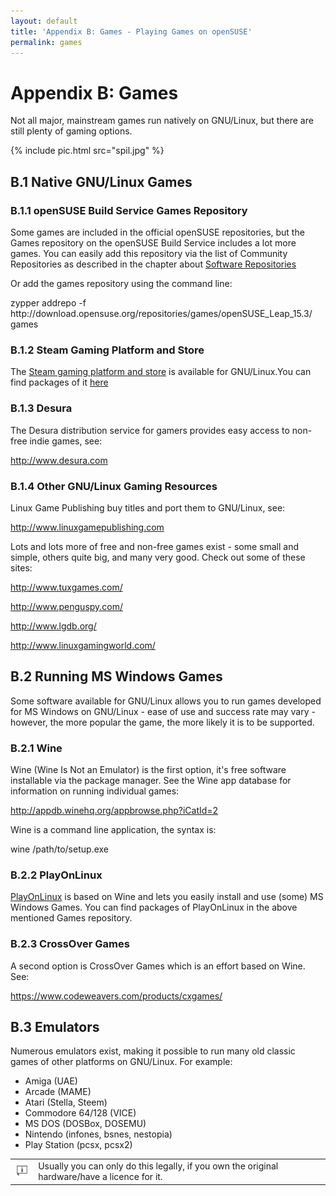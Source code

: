```yaml
---
layout: default
title: 'Appendix B: Games - Playing Games on openSUSE'
permalink: games
---
```


# Appendix B: Games

Not all major, mainstream games run natively on GNU/Linux, but there are still plenty of gaming options.

{% include pic.html src="spil.jpg" %}

## B.1 Native GNU/Linux Games

### B.1.1 openSUSE Build Service Games Repository

Some games are included in the official openSUSE repositories, but the Games repository on the openSUSE Build Service includes a lot more games. You can easily add this repository via the list of Community Repositories as described in the chapter about <a href="repositories.php">Software Repositories</a>

Or add the games repository using the command line:

<div class="clroot">zypper addrepo -f http://download.opensuse.org/repositories/games/openSUSE_Leap_15.3/ games</div>

### B.1.2 Steam Gaming Platform and Store

The <a href="http://store.steampowered.com/browse/linux/" target="_blank">Steam gaming platform and store</a> is available for GNU/Linux.You can find packages of it <a href="http://software.opensuse.org/package/steam" target="_blank">here</a>

### B.1.3 Desura

The Desura distribution service for gamers provides easy access to non-free indie games, see:

<http://www.desura.com>

### B.1.4 Other GNU/Linux Gaming Resources

Linux Game Publishing buy titles and port them to GNU/Linux, see:

<http://www.linuxgamepublishing.com>

Lots and lots more of free and non-free games exist - some small and simple, others quite big, and many very good. Check out some of these sites:

<http://www.tuxgames.com/>

<http://www.penguspy.com/>

<http://www.lgdb.org/>

<http://www.linuxgamingworld.com/>

## B.2 Running MS Windows Games

Some software available for GNU/Linux allows you to run games developed for MS Windows on GNU/Linux - ease of use and success rate may vary - however, the more popular the game, the more likely it is to be supported.

### B.2.1 Wine

Wine (Wine Is Not an Emulator) is the first option, it's free software installable via the package manager. See the Wine app database for information on running individual games:

<http://appdb.winehq.org/appbrowse.php?iCatId=2>

Wine is a command line application, the syntax is:

<div class="cl">wine /path/to/setup.exe</div>

### B.2.2 PlayOnLinux

<a href="http://www.playonlinux.com/" target="_blank">PlayOnLinux</a> is based on Wine and lets you easily install and use (some) MS Windows Games. You can find packages of PlayOnLinux in the above mentioned Games repository.

### B.2.3 CrossOver Games

A second option is CrossOver Games which is an effort based on Wine. See:

<https://www.codeweavers.com/products/cxgames/>

## B.3 Emulators

Numerous emulators exist, making it possible to run many old classic games of other platforms on GNU/Linux. For example:

- Amiga (UAE)
- Arcade (MAME)
- Atari (Stella, Steem)
- Commodore 64/128 (VICE)
- MS DOS (DOSBox, DOSEMU)
- Nintendo (infones, bsnes, nestopia)
- Play Station (pcsx, pcsx2)

<div class="tip">
<table>
<tbody>
<tr>
<td><img src="images/pics/tip.png" alt="tip" /></td>
<td>Usually you can only do this legally, if you own the original hardware/have a licence for it.</td>
</tr>
</tbody>
</table>
</div>
